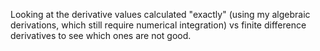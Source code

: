 Looking at the derivative values calculated "exactly" (using my algebraic derivations, which still require numerical integration) vs finite difference derivatives to see which ones are not good.